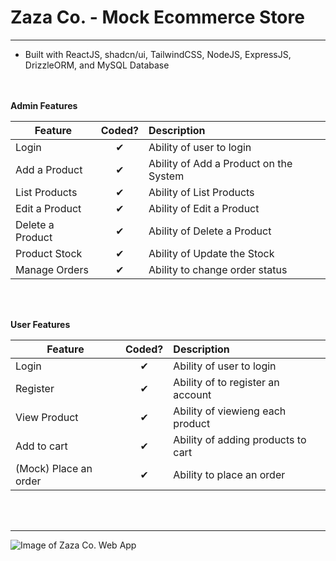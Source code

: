 # Zaza Co. - Mock Ecommerce Store
---
* Built with ReactJS, shadcn/ui, TailwindCSS, NodeJS, ExpressJS, DrizzleORM, and MySQL Database


</br>
</br>
<b>Admin Features</b>

| Feature  |  Coded?       | Description  |
|----------|:-------------:|:-------------|
| Login | &#10004; | Ability of user to login |
| Add a Product | &#10004; | Ability of Add a Product on the System |
| List Products | &#10004; | Ability of List Products |
| Edit a Product | &#10004; | Ability of Edit a Product |
| Delete a Product | &#10004; | Ability of Delete a Product |
| Product Stock | &#10004; | Ability of Update the Stock |
| Manage Orders | &#10004; | Ability to change order status |

</br>
</br>


<b>User Features</b>

| Feature  |  Coded?       | Description  |
|----------|:-------------:|:-------------|
| Login | &#10004; | Ability of user to login |
| Register | &#10004; | Ability of to register an account|
| View Product | &#10004; | Ability of viewieng each product |
| Add to cart | &#10004; | Ability of adding products to cart|
| (Mock) Place an order | &#10004; | Ability to place an order |

</br>
</br>

---
![Image of Zaza Co. Web App](https://i.ibb.co/qW6d9sY/zaza-co-home.png)






<!-- # React + TypeScript + Vite

This template provides a minimal setup to get React working in Vite with HMR and some ESLint rules.

Currently, two official plugins are available:

- [@vitejs/plugin-react](https://github.com/vitejs/vite-plugin-react/blob/main/packages/plugin-react/README.md) uses [Babel](https://babeljs.io/) for Fast Refresh
- [@vitejs/plugin-react-swc](https://github.com/vitejs/vite-plugin-react-swc) uses [SWC](https://swc.rs/) for Fast Refresh

## Expanding the ESLint configuration

If you are developing a production application, we recommend updating the configuration to enable type aware lint rules:

- Configure the top-level `parserOptions` property like this:

```js
   parserOptions: {
    ecmaVersion: 'latest',
    sourceType: 'module',
    project: ['./tsconfig.json', './tsconfig.node.json'],
    tsconfigRootDir: __dirname,
   },
```

- Replace `plugin:@typescript-eslint/recommended` to `plugin:@typescript-eslint/recommended-type-checked` or `plugin:@typescript-eslint/strict-type-checked`
- Optionally add `plugin:@typescript-eslint/stylistic-type-checked`
- Install [eslint-plugin-react](https://github.com/jsx-eslint/eslint-plugin-react) and add `plugin:react/recommended` & `plugin:react/jsx-runtime` to the `extends` list -->
